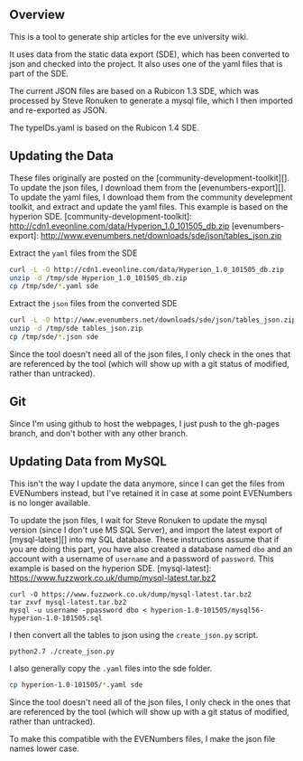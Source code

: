 Overview
--------

This is a tool to generate ship articles for the eve university wiki.

It uses data from the static data export (SDE), which has been converted to json and checked into the project. It also uses one of the yaml files that is part of the SDE.

The current JSON files are based on a Rubicon 1.3 SDE, which was processed by Steve Ronuken to generate a mysql file, which I then imported and re-exported as JSON.

The typeIDs.yaml is based on the Rubicon 1.4 SDE.

Updating the Data
-----------------

These files originally are posted on the [community-development-toolkit][].
To update the json files, I download them from the [evenumbers-export][].
To update the yaml files, I download them from the community develepment toolkit, and extract and update the yaml files.
This example is based on the hyperion SDE.
[community-development-toolkit]: http://cdn1.eveonline.com/data/Hyperion_1.0_101505_db.zip
[evenumbers-export]: http://www.evenumbers.net/downloads/sde/json/tables_json.zip

Extract the `yaml` files from the SDE
```bash
curl -L -O http://cdn1.eveonline.com/data/Hyperion_1.0_101505_db.zip
unzip -d /tmp/sde Hyperion_1.0_101505_db.zip
cp /tmp/sde/*.yaml sde
```

Extract the `json` files from the converted SDE
```bash
curl -L -O http://www.evenumbers.net/downloads/sde/json/tables_json.zip
unzip -d /tmp/sde tables_json.zip
cp /tmp/sde/*.json sde
```

Since the tool doesn't need all of the json files, I only check in the ones that are referenced by the tool (which will show up with a git status of modified, rather than untracked).

Git
---
Since I'm using github to host the webpages, I just push to the gh-pages branch, and don't bother with any other branch.

Updating Data from MySQL
------------------------
This isn't the way I update the data anymore, since I can get the files from EVENumbers instead, but I've retained it in case at some point EVENumbers is no longer available.

To update the json files, I wait for Steve Ronuken to update the mysql version (since I don't use MS SQL Server), and import the latest export of [mysql-latest][] into my SQL database. These instructions assume that if you are doing this part, you have also created a database named `dbo` and an account with a username of `username` and a password of `password`. This example is based on the hyperion SDE.
[mysql-latest]: https://www.fuzzwork.co.uk/dump/mysql-latest.tar.bz2


```
curl -O https://www.fuzzwork.co.uk/dump/mysql-latest.tar.bz2
tar zxvf mysql-latest.tar.bz2
mysql -u username -ppassword dbo < hyperion-1.0-101505/mysql56-hyperion-1.0-101505.sql
```

I then convert all the tables to json using the `create_json.py` script.

```bash
python2.7 ./create_json.py
```

I also generally copy the `.yaml` files into the sde folder.

```bash
cp hyperion-1.0-101505/*.yaml sde
```

Since the tool doesn't need all of the json files, I only check in the ones that are referenced by the tool (which will show up with a git status of modified, rather than untracked).

To make this compatible with the EVENumbers files, I make the json file names lower case.

